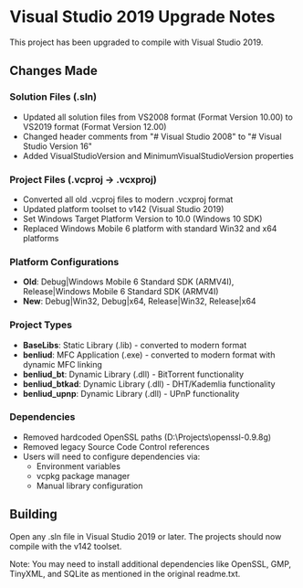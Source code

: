 # Visual Studio 2019 Upgrade Notes

This project has been upgraded to compile with Visual Studio 2019.

## Changes Made

### Solution Files (.sln)
- Updated all solution files from VS2008 format (Format Version 10.00) to VS2019 format (Format Version 12.00)
- Changed header comments from "# Visual Studio 2008" to "# Visual Studio Version 16"
- Added VisualStudioVersion and MinimumVisualStudioVersion properties

### Project Files (.vcproj → .vcxproj)
- Converted all old .vcproj files to modern .vcxproj format
- Updated platform toolset to v142 (Visual Studio 2019)
- Set Windows Target Platform Version to 10.0 (Windows 10 SDK)
- Replaced Windows Mobile 6 platform with standard Win32 and x64 platforms

### Platform Configurations
- **Old**: Debug|Windows Mobile 6 Standard SDK (ARMV4I), Release|Windows Mobile 6 Standard SDK (ARMV4I)
- **New**: Debug|Win32, Debug|x64, Release|Win32, Release|x64

### Project Types
- **BaseLibs**: Static Library (.lib) - converted to modern format
- **benliud**: MFC Application (.exe) - converted to modern format with dynamic MFC linking
- **benliud_bt**: Dynamic Library (.dll) - BitTorrent functionality
- **benliud_btkad**: Dynamic Library (.dll) - DHT/Kademlia functionality  
- **benliud_upnp**: Dynamic Library (.dll) - UPnP functionality

### Dependencies
- Removed hardcoded OpenSSL paths (D:\Projects\openssl-0.9.8g)
- Removed legacy Source Code Control references
- Users will need to configure dependencies via:
  - Environment variables
  - vcpkg package manager
  - Manual library configuration

## Building

Open any .sln file in Visual Studio 2019 or later. The projects should now compile with the v142 toolset.

Note: You may need to install additional dependencies like OpenSSL, GMP, TinyXML, and SQLite as mentioned in the original readme.txt.